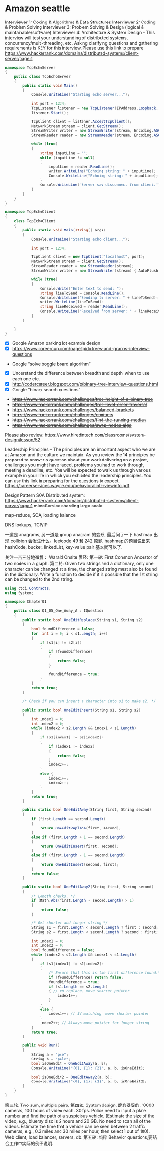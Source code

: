 # Amazon seattle

Interviewer 1: Coding & Algorithms & Data Structures Interviewer 2: Coding & Problem Solving Interviewer 3: Problem Solving & Design (logical & maintainable/software) Interviewer 4: Architecture & System Design – This interview will test your understanding of distributed systems, concurrency/multi-threading, etc. Asking clarifying questions and gathering requirements is KEY for this interview. Please use this link to prepare <https://www.hackerrank.com/domains/distributed-systems/client-server/page:1>

```csharp
namespace TcpEchoServer
{
    public class TcpEchoServer
    {
        public static void Main()
        {
            Console.WriteLine("Starting echo server...");

            int port = 1234;
            TcpListener listener = new TcpListener(IPAddress.Loopback, port);
            listener.Start();

            TcpClient client = listener.AcceptTcpClient();
            NetworkStream stream = client.GetStream();
            StreamWriter writer = new StreamWriter(stream, Encoding.ASCII) { AutoFlush = true };
            StreamReader reader = new StreamReader(stream, Encoding.ASCII);

            while (true)
            {
                string inputLine = "";
                while (inputLine != null)
                {
                    inputLine = reader.ReadLine();
                    writer.WriteLine("Echoing string: " + inputLine);
                    Console.WriteLine("Echoing string: " + inputLine);
                }
                Console.WriteLine("Server saw disconnect from client.");
            }
        }
    }
}

namespace TcpEchoClient
{
    class TcpEchoClient
    {
        public static void Main(string[] args)
        {
            Console.WriteLine("Starting echo client...");

            int port = 1234;

            TcpClient client = new TcpClient("localhost", port);
            NetworkStream stream = client.GetStream();
            StreamReader reader = new StreamReader(stream);
            StreamWriter writer = new StreamWriter(stream) { AutoFlush = true };

            while (true)
            {
                Console.Write("Enter text to send: ");
                string lineToSend = Console.ReadLine();
                Console.WriteLine("Sending to server: " + lineToSend);
                writer.WriteLine(lineToSend);
                string lineReceived = reader.ReadLine();
                Console.WriteLine("Received from server: " + lineReceived);
            }
        }

    }
}
```

- [x] [Google Amazon parking lot example design](https://github.com/wghglory/system-design-demo)
- [x] https://www.careercup.com/page?pid=trees-and-graphs-interview-questions
- Google “solve boggle board algorithm”
- [x] Understand the difference between breadth and depth, when to use each one etc.
- [x] http://codercareer.blogspot.com/p/binary-tree-interview-questions.html
- [x] Google “binary search questions”
- ~~https://www.hackerrank.com/challenges/tree-height-of-a-binary-tree~~
- ~~https://www.hackerrank.com/challenges/tree-level-order-traversal~~
- ~~https://www.hackerrank.com/challenges/balanced-brackets~~
- ~~https://www.hackerrank.com/challenges/contacts~~
- ~~https://www.hackerrank.com/challenges/find-the-running-median~~
- ~~https://www.hackerrank.com/challenges/swap-nodes-algo~~

Please also review: <https://www.hiredintech.com/classrooms/system-design/lesson/52>

Leadership Principles – The principles are an important aspect who we are at Amazon and the culture we maintain. As you review the 14 principles be prepared to answer a question about your work delivering on a project, challenges you might have faced, problems you had to work through, meeting a deadline, etc. You will be expected to walk us through various example in your life in which you exhibited the leadership principles. You can use this link in preparing for the questions to expect. https://careerservices.wayne.edu/behavioralinterviewinfo.pdf

Design Pattern SOA Distributed system: https://www.hackerrank.com/domains/distributed-systems/client-server/page:1 microService sharding large scale

map-reduce, SOA, loading balance

DNS lookups, TCP/IP

一道是 anagrams, 另一道是 group anagram 的变形, 最后问了一下 hashmap 出现 collision 会发生什么。leetcode 49 和 242 原题. hashmap 的题目说出来 hashCode, bucket, linkedList, key-value pair 基本就可以了.

关注一亩三分地微博： Warald Onsite 面经: 第一轮: First Common Ancestor of two nodes in a graph. 第二轮: Given two strings and a dictionary, only one character can be changed at a time, the changed string must also be found in the dictionary. Write a function to decide if it is possible that the 1st string can be changed to the 2nd string.

```csharp
using ctci.Contracts;
using System;

namespace Chapter01
{
    public class Q1_05_One_Away_A : IQuestion
    {
        public static bool OneEditReplace(String s1, String s2)
        {
            bool foundDifference = false;
            for (int i = 0; i < s1.Length; i++)
            {
                if (s1[i] != s2[i])
                {
                    if (foundDifference)
                    {
                        return false;
                    }

                    foundDifference = true;
                }
            }
            return true;
        }

        /* Check if you can insert a character into s1 to make s2. */

        public static bool OneEditInsert(String s1, String s2)
        {
            int index1 = 0;
            int index2 = 0;
            while (index2 < s2.Length && index1 < s1.Length)
            {
                if (s1[index1] != s2[index2])
                {
                    if (index1 != index2)
                    {
                        return false;
                    }
                    index2++;
                }
                else {
                    index1++;
                    index2++;
                }
            }
            return true;
        }

        public static bool OneEditAway(String first, String second)
        {
            if (first.Length == second.Length)
            {
                return OneEditReplace(first, second);
            }
            else if (first.Length + 1 == second.Length)
            {
                return OneEditInsert(first, second);
            }
            else if (first.Length - 1 == second.Length)
            {
                return OneEditInsert(second, first);
            }
            return false;
        }

        public static bool OneEditAway2(String first, String second)
        {
            /* Length checks. */
            if (Math.Abs(first.Length - second.Length) > 1)
            {
                return false;
            }

            /* Get shorter and longer string.*/
            String s1 = first.Length < second.Length ? first : second;
            String s2 = first.Length < second.Length ? second : first;

            int index1 = 0;
            int index2 = 0;
            bool foundDifference = false;
            while (index2 < s2.Length && index1 < s1.Length)
            {
                if (s1[index1] != s2[index2])
                {
                    /* Ensure that this is the first difference found.*/
                    if (foundDifference) return false;
                    foundDifference = true;
                    if (s1.Length == s2.Length)
                    { // On replace, move shorter pointer
                        index1++;
                    }
                }
                else {
                    index1++; // If matching, move shorter pointer
                }
                index2++; // Always move pointer for longer string
            }
            return true;
        }

        public void Run()
        {
            String a = "pse";
            String b = "pale";
            bool isOneEdit = OneEditAway(a, b);
            Console.WriteLine("{0}, {1}: {2}", a, b, isOneEdit);

            bool isOneEdit2 = OneEditAway2(a, b);
            Console.WriteLine("{0}, {1}: {2}", a, b, isOneEdit2);
        }
    }
}
```

第三轮: Two sum, multiple pairs. 第四轮: System design. 跪的妥妥的. 10000 cameras, 100 hours of video each. 30 fps. Police need to input a plate number and find the path of a suspicious vehicle. (Estimate the size of the video, e.g., blueray disc is 2 hours and 20 GB. No need to scan all of the videos. Estimate the time that a vehicle can be seen between 2 traffic cameras, e.g., 0.3 miles and 30 miles per hour, then select 1 out of 100). Web client, load balancer, servers, db. 第五轮: 纯粹 Behavior questions,要结合工作中实际的例子说明.
